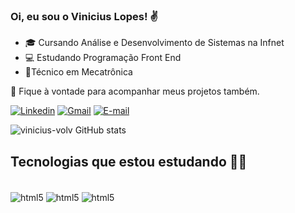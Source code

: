 ### Oi, eu sou o Vinicius Lopes! ✌️

* 🎓 Cursando Análise e Desenvolvimento de Sistemas na Infnet
* 💻 Estudando Programação Front End
* 🤖Técnico em Mecatrônica

📌 Fique à vontade para acompanhar meus projetos também.

[![Linkedin](https://img.shields.io/badge/LinkedIn-0A66C2.svg?style=for-the-badge&logo=LinkedIn&logoColor=white)](https://www.linkedin.com/in/vinicius-lopes-66946179/)
[![Gmail](https://img.shields.io/badge/Gmail-EA4335.svg?style=for-the-badge&logo=Gmail&logoColor=white)](mailto:vinicius.volv@gmmail)
[![E-mail](https://img.shields.io/badge/-Email-000?style=for-the-badge&logo=microsoft-outlook&logoColor=007BFF)](mailto:vinicius.volv@hotmail.com)

![vinicius-volv GitHub stats](https://github-readme-stats.vercel.app/api?username=vinicius-volv&show_icons=true&theme=gruvbox)

## Tecnologias que estou estudando 👨‍💻

<div style="display: inline_black"><br/>
<img align="center" alt="html5" src="https://img.shields.io/badge/JavaScript-F7DF1E.svg?style=for-the-badge&logo=JavaScript&logoColor=black"/>
<img align="center" alt="html5" src="https://img.shields.io/badge/HTML5-E34F26.svg?style=for-the-badge&logo=HTML5&logoColor=white"/>
<img align="center" alt="html5" src="https://img.shields.io/badge/CSS3-1572B6.svg?style=for-the-badge&logo=CSS3&logoColor=white"/>
</div>
